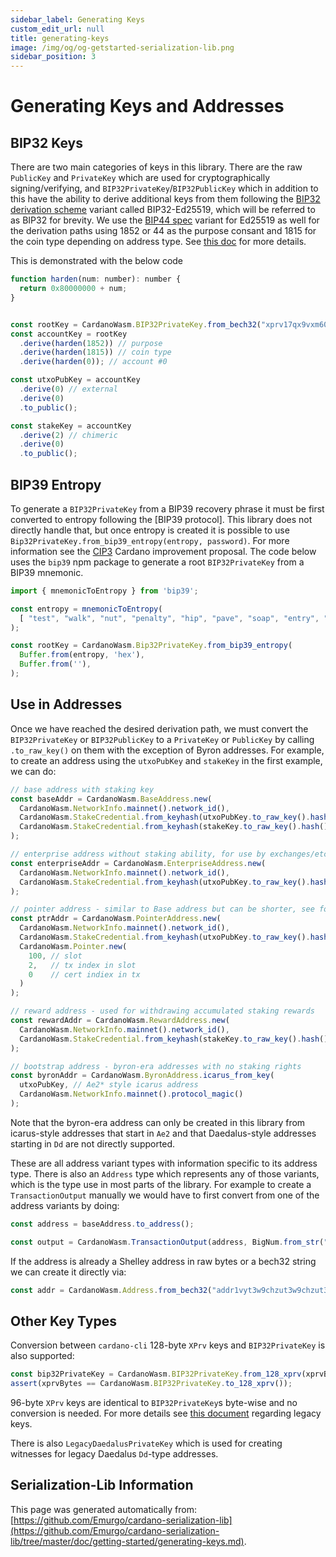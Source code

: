 ```yaml
--- 
sidebar_label: Generating Keys
custom_edit_url: null
title: generating-keys
image: /img/og/og-getstarted-serialization-lib.png
sidebar_position: 3
--- 
```

# Generating Keys and Addresses

## BIP32 Keys

There are two main categories of keys in this library. There are the raw `PublicKey` and `PrivateKey` which are used for cryptographically signing/verifying, and `BIP32PrivateKey`/`BIP32PublicKey` which in addition to this have the ability to derive additional keys from them following the [BIP32 derivation scheme](https://en.bitcoin.it/wiki/BIP_0032) variant called BIP32-Ed25519, which will be referred to as BIP32 for brevity. We use the [BIP44 spec](https://en.bitcoin.it/wiki/BIP_0044) variant for Ed25519 as well for the derivation paths using 1852 or 44 as the purpose consant and 1815 for the coin type depending on address type. See [this doc](https://github.com/input-output-hk/implementation-decisions/pull/18) for more details.

This is demonstrated with the below code
```javascript
function harden(num: number): number {
  return 0x80000000 + num;
}


const rootKey = CardanoWasm.BIP32PrivateKey.from_bech32("xprv17qx9vxm6060qjn5fgazfue9nwyf448w7upk60c3epln82vumg9r9kxzsud9uv5rfscxp382j2aku254zj3qfx9fx39t6hjwtmwq85uunsd8x0st3j66lzf5yn30hwq5n75zeuplepx8vxc502txx09ygjgx06n0p");
const accountKey = rootKey
  .derive(harden(1852)) // purpose
  .derive(harden(1815)) // coin type
  .derive(harden(0)); // account #0

const utxoPubKey = accountKey
  .derive(0) // external
  .derive(0)
  .to_public();

const stakeKey = accountKey
  .derive(2) // chimeric
  .derive(0)
  .to_public();
```

## BIP39 Entropy

To generate a `BIP32PrivateKey` from a BIP39 recovery phrase it must be first converted to entropy following the [BIP39 protocol]. This library does not directly handle that, but once entropy is created it is possible to use `Bip32PrivateKey.from_bip39_entropy(entropy, password)`. For more information see the [CIP3](https://github.com/cardano-foundation/CIPs/pull/3) Cardano improvement proposal. The code below uses the `bip39` npm package to generate a root `BIP32PrivateKey` from a BIP39 mnemonic.

```javascript
import { mnemonicToEntropy } from 'bip39';

const entropy = mnemonicToEntropy(
  [ "test", "walk", "nut", "penalty", "hip", "pave", "soap", "entry", "language", "right", "filter", "choice" ].join(' ')
);

const rootKey = CardanoWasm.Bip32PrivateKey.from_bip39_entropy(
  Buffer.from(entropy, 'hex'),
  Buffer.from(''),
);
```

## Use in Addresses

Once we have reached the desired derivation path, we must convert the `BIP32PrivateKey` or `BIP32PublicKey` to a `PrivateKey` or `PublicKey` by calling `.to_raw_key()` on them with the exception of Byron addresses.
For example, to create an address using the `utxoPubKey` and `stakeKey` in the first example, we can do:
```javascript
// base address with staking key
const baseAddr = CardanoWasm.BaseAddress.new(
  CardanoWasm.NetworkInfo.mainnet().network_id(),
  CardanoWasm.StakeCredential.from_keyhash(utxoPubKey.to_raw_key().hash()),
  CardanoWasm.StakeCredential.from_keyhash(stakeKey.to_raw_key().hash()),
);

// enterprise address without staking ability, for use by exchanges/etc
const enterpriseAddr = CardanoWasm.EnterpriseAddress.new(
  CardanoWasm.NetworkInfo.mainnet().network_id(),
  CardanoWasm.StakeCredential.from_keyhash(utxoPubKey.to_raw_key().hash())
);

// pointer address - similar to Base address but can be shorter, see formal spec for explanation
const ptrAddr = CardanoWasm.PointerAddress.new(
  CardanoWasm.NetworkInfo.mainnet().network_id(),
  CardanoWasm.StakeCredential.from_keyhash(utxoPubKey.to_raw_key().hash()),
  CardanoWasm.Pointer.new(
    100, // slot
    2,   // tx index in slot
    0    // cert indiex in tx
  )
);

// reward address - used for withdrawing accumulated staking rewards
const rewardAddr = CardanoWasm.RewardAddress.new(
  CardanoWasm.NetworkInfo.mainnet().network_id(),
  CardanoWasm.StakeCredential.from_keyhash(stakeKey.to_raw_key().hash())
);

// bootstrap address - byron-era addresses with no staking rights
const byronAddr = CardanoWasm.ByronAddress.icarus_from_key(
  utxoPubKey, // Ae2* style icarus address
  CardanoWasm.NetworkInfo.mainnet().protocol_magic()
);
```

Note that the byron-era address can only be created in this library from icarus-style addresses that start in `Ae2` and that Daedalus-style addresses starting in `Dd` are not directly supported.

These are all address variant types with information specific to its address type. There is also an `Address` type which represents any of those variants, which is the type use in most parts of the library. For example to create a `TransactionOutput` manually we would have to first convert from one of the address variants by doing:
```javascript
const address = baseAddress.to_address();

const output = CardanoWasm.TransactionOutput(address, BigNum.from_str("365"));
```
If the address is already a Shelley address in raw bytes or a bech32 string we can create it directly via:
```javascript
const addr = CardanoWasm.Address.from_bech32("addr1vyt3w9chzut3w9chzut3w9chzut3w9chzut3w9chzut3w9cj43ltf");

```


## Other Key Types

Conversion between `cardano-cli` 128-byte `XPrv` keys and `BIP32PrivateKey` is also supported:
```javascript
const bip32PrivateKey = CardanoWasm.BIP32PrivateKey.from_128_xprv(xprvBytes);
assert(xprvBytes == CardanoWasm.BIP32PrivateKey.to_128_xprv());
```
96-byte `XPrv` keys are identical to `BIP32PrivateKey`s byte-wise and no conversion is needed.
For more details see [this document](https://docs.cardano.org/projects/cardano-node/en/latest/stake-pool-operations/keys_and_addresses.html) regarding legacy keys.

There is also `LegacyDaedalusPrivateKey` which is used for creating witnesses for legacy Daedalus `Dd`-type addresses.

## Serialization-Lib Information  
This page was generated automatically from: [https://github.com/Emurgo/cardano-serialization-lib](https://github.com/Emurgo/cardano-serialization-lib/tree/master/doc/getting-started/generating-keys.md).